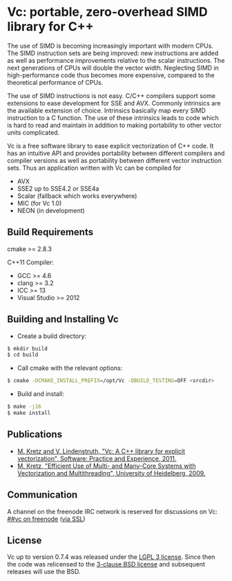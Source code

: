 # Vc: portable, zero-overhead SIMD library for C++

The use of SIMD is becoming increasingly important with modern CPUs. The SIMD
instruction sets are being improved: new instructions are added as well as
performance improvements relative to the scalar instructions. The next
generations of CPUs will double the vector width. Neglecting SIMD in
high-performance code thus becomes more expensive, compared to the theoretical
performance of CPUs.

The use of SIMD instructions is not easy. C/C++ compilers support some
extensions to ease development for SSE and AVX. Commonly intrinsics are the
available extension of choice. Intrinsics basically map every SIMD instruction
to a C function. The use of these intrinsics leads to code which is hard to read
and maintain in addition to making portability to other vector units
complicated.

Vc is a free software library to ease explicit vectorization of C++ code. It has
an intuitive API and provides portability between different compilers and
compiler versions as well as portability between different vector instruction
sets. Thus an application written with Vc can be compiled for

* AVX
* SSE2 up to SSE4.2 or SSE4a
* Scalar (fallback which works everywhere)
* MIC (for Vc 1.0)
* NEON (in development)


## Build Requirements

cmake >= 2.8.3

C++11 Compiler:

* GCC >= 4.6
* clang >= 3.2
* ICC >= 13
* Visual Studio >= 2012


## Building and Installing Vc

* Create a build directory:

```sh
$ mkdir build
$ cd build
```

* Call cmake with the relevant options:

```sh
$ cmake -DCMAKE_INSTALL_PREFIX=/opt/Vc -DBUILD_TESTING=OFF <srcdir>
```

* Build and install:

```sh
$ make -j16
$ make install
```


## Publications

* [M. Kretz and V. Lindenstruth, "Vc: A C++ library for explicit
  vectorization", Software: Practice and Experience,
  2011.](http://dx.doi.org/10.1002/spe.1149)
* [M. Kretz, "Efficient Use of Multi- and Many-Core Systems with Vectorization
  and Multithreading", University of Heidelberg,
  2009.](http://code.compeng.uni-frankfurt.de/attachments/13/Diplomarbeit.pdf)


## Communication

A channel on the freenode IRC network is reserved for discussions on Vc:
[##vc on freenode](irc://chat.freenode.net:6665/##vc)
([via SSL](ircs://chat.freenode.net:7000/##vc))


## License

Vc up to version 0.7.4 was released under the [LGPL 3 license](http://opensource.org/licenses/LGPL-3.0).
Since then the code was relicensed to the [3-clause BSD license](http://opensource.org/licenses/BSD-3-Clause) and subsequent releases will use the BSD.
